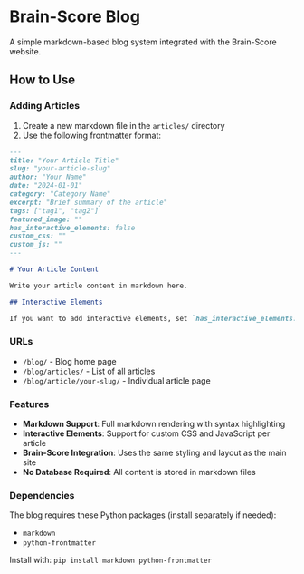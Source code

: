 # Brain-Score Blog

A simple markdown-based blog system integrated with the Brain-Score website.

## How to Use

### Adding Articles

1. Create a new markdown file in the `articles/` directory
2. Use the following frontmatter format:

```markdown
---
title: "Your Article Title"
slug: "your-article-slug"
author: "Your Name"
date: "2024-01-01"
category: "Category Name"
excerpt: "Brief summary of the article"
tags: ["tag1", "tag2"]
featured_image: ""
has_interactive_elements: false
custom_css: ""
custom_js: ""
---

# Your Article Content

Write your article content in markdown here.

## Interactive Elements

If you want to add interactive elements, set `has_interactive_elements: true` and add your custom CSS/JS in the frontmatter.
```

### URLs

- `/blog/` - Blog home page
- `/blog/articles/` - List of all articles
- `/blog/article/your-slug/` - Individual article page

### Features

- **Markdown Support**: Full markdown rendering with syntax highlighting
- **Interactive Elements**: Support for custom CSS and JavaScript per article
- **Brain-Score Integration**: Uses the same styling and layout as the main site
- **No Database Required**: All content is stored in markdown files

### Dependencies

The blog requires these Python packages (install separately if needed):
- `markdown`
- `python-frontmatter`

Install with: `pip install markdown python-frontmatter` 